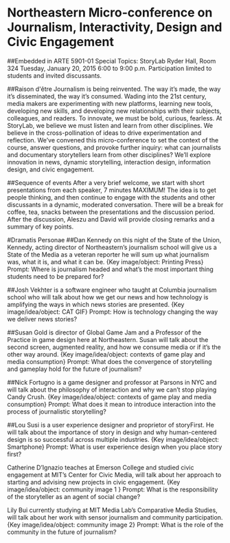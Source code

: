# Northeastern Micro-conference on Journalism, Interactivity, Design and Civic Engagement

##Embedded in ARTE 5901-01 Special Topics: StoryLab
Ryder Hall, Room 324
Tuesday, January 20, 2015
6:00 to 9:00 p.m.
Participation limited to students and invited discussants.

##Raison d'être
Journalism is being reinvented. The way it’s made, the way it’s disseminated, the way it’s consumed. Wading into the 21st century, media makers are experimenting with new platforms, learning new tools, developing new skills, and developing new relationships with their subjects, colleagues, and readers. To innovate, we must be bold, curious, fearless. At StoryLab, we believe we must listen and learn from other disciplines. We believe in the cross-pollination of ideas to drive experimentation and reflection. We’ve convened this micro-conference to set the context of the course, answer questions, and provoke further inquiry: what can journalists and documentary storytellers learn from other disciplines? We’ll explore innovation in news, dynamic storytelling, interaction design, information design, and civic engagement.

##Sequence of events
After a very brief welcome, we start with short presentations from each speaker, 7 minutes MAXIMUM! The idea is to get people thinking, and then continue to engage with the students and other discussants in a dynamic, moderated conversation.  There will be a break for coffee, tea, snacks between the presentations and the discussion period. After the discussion, Aleszu and David will provide closing remarks and a  summary of key points.

#Dramatis Personae
##Dan Kennedy
on this night of the State of the Union, Kennedy, acting director of Northeastern’s journalism school will give us a State of the Media as a veteran reporter he will sum up what journalism was, what it is, and what it can be. {Key image/object: Printing Press} Prompt: Where is journalism headed and what’s the most important thing students need to be prepared for?

##Josh Vekhter
is a software engineer who taught at Columbia journalism school who will talk about how we get our news and how technology is amplifying the ways in which news stories are presented. {Key image/idea/object: CAT GIF} Prompt: How is technology changing the way we deliver news stories?

##Susan Gold
is director of Global Game Jam and a Professor of the Practice in game design here at Northeastern. Susan will talk about the second screen, augmented reality, and how we consume media or if it’s the other way around. {Key image/idea/object: contexts of game play and media consumption} Prompt: What does the convergence of storytelling and gameplay hold for the future of journalism?

##Nick Fortugno
is a game designer and professor at Parsons in NYC and will talk about the philosophy of interaction and why we can’t stop playing Candy Crush.  {Key image/idea/object: contexts of game play and media consumption} Prompt: What does it mean to introduce interaction into the process of journalistic storytelling?

##Lou Susi
is a user experience designer and proprietor of storyFirst. He will talk about the importance of story in design and why human-centered design is so successful across multiple industries.  {Key image/idea/object: Smartphone} Prompt: What is user experience design when you place story first?

Catherine D’Ignazio
teaches at Emerson College and studied civic engagement at MIT’s Center for Civic Media, will talk about her approach to starting and advising new projects in civic engagement.  {Key image/idea/object: community image 1 } Prompt: What is the responsibility of the storyteller as an agent of social change?

Lily Bui
currently studying at MIT Media Lab’s Comparative Media Studies, will talk about her work with sensor journalism and community participation.   {Key image/idea/object: community image 2} Prompt: What is the role of the community in the future of journalism?
